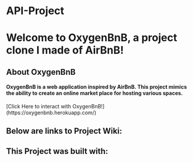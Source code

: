 # API-Project
<h1>Welcome to OxygenBnB, a project clone I made of AirBnB!</h1>
<h2>About OxygenBnB</h2>
<h4>OxygenBnB is a web application inspired by AirBnB. This project mimics the ability to create an online market place for hosting various spaces.</h4>
[Click Here to interact with OxygenBnB!](https://oxygenbnb.herokuapp.com/)

<h2>Below are links to Project Wiki:</h2>


<h2>This Project was built with:</h2>
<h3></h3>
<h3></h3>
<h3></h3>
<h3></h3>
<h3></h3>


<h2></h2>
